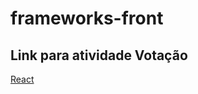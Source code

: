 # frameworks-front
## Link para atividade Votação
[React](https://www.chromatic.com/library?appId=60df0f0c887198003bda15fb&buildNumber=8)
